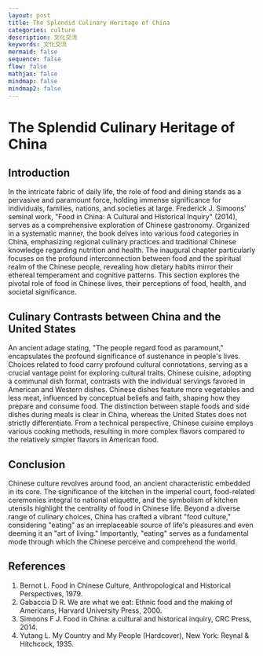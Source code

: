 ```yaml
---
layout: post
title: The Splendid Culinary Heritage of China
categories: culture
description: 文化交流
keywords: 文化交流
mermaid: false
sequence: false
flow: false
mathjax: false
mindmap: false
mindmap2: false
---
```


# The Splendid Culinary Heritage of China

## Introduction

In the intricate fabric of daily life, the role of food and dining stands as a pervasive and paramount force, holding immense significance for individuals, families, nations, and societies at large. Frederick J. Simoons' seminal work, "Food in China: A Cultural and Historical Inquiry" (2014), serves as a comprehensive exploration of Chinese gastronomy. Organized in a systematic manner, the book delves into various food categories in China, emphasizing regional culinary practices and traditional Chinese knowledge regarding nutrition and health. The inaugural chapter particularly focuses on the profound interconnection between food and the spiritual realm of the Chinese people, revealing how dietary habits mirror their ethereal temperament and cognitive patterns. This section explores the pivotal role of food in Chinese lives, their perceptions of food, health, and societal significance.

## Culinary Contrasts between China and the United States

An ancient adage stating, "The people regard food as paramount," encapsulates the profound significance of sustenance in people's lives. Choices related to food carry profound cultural connotations, serving as a crucial vantage point for exploring cultural traits. Chinese cuisine, adopting a communal dish format, contrasts with the individual servings favored in American and Western dishes. Chinese dishes feature more vegetables and less meat, influenced by conceptual beliefs and faith, shaping how they prepare and consume food. The distinction between staple foods and side dishes during meals is clear in China, whereas the United States does not strictly differentiate. From a technical perspective, Chinese cuisine employs various cooking methods, resulting in more complex flavors compared to the relatively simpler flavors in American food.

## Conclusion

Chinese culture revolves around food, an ancient characteristic embedded in its core. The significance of the kitchen in the imperial court, food-related ceremonies integral to national etiquette, and the symbolism of kitchen utensils highlight the centrality of food in Chinese life. Beyond a diverse range of culinary choices, China has crafted a vibrant "food culture," considering "eating" as an irreplaceable source of life's pleasures and even deeming it an "art of living." Importantly, "eating" serves as a fundamental mode through which the Chinese perceive and comprehend the world.

## References

1. Bernot L. Food in Chinese Culture, Anthropological and Historical Perspectives, 1979.
2. Gabaccia D R. We are what we eat: Ethnic food and the making of Americans, Harvard University Press, 2000.
3. Simoons F J. Food in China: a cultural and historical inquiry, CRC Press, 2014.
4. Yutang L. My Country and My People (Hardcover), New York: Reynal & Hitchcock, 1935.





